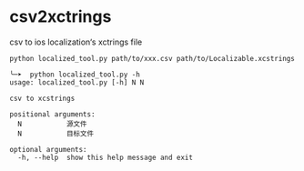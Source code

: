 # csv2xctrings
csv to ios localization‘s xctrings file

```
python localized_tool.py path/to/xxx.csv path/to/Localizable.xcstrings
```

```
╰─➤  python localized_tool.py -h
usage: localized_tool.py [-h] N N

csv to xcstrings

positional arguments:
  N           源文件
  N           目标文件

optional arguments:
  -h, --help  show this help message and exit
```

